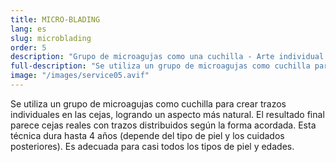 ```yaml
---
title: MICRO-BLADING
lang: es
slug: microblading
order: 5
description: "Grupo de microagujas como una cuchilla - Arte individual - aspecto natural para las cejas - Cejas reales - Dura hasta 4 años."
full-description: "Se utiliza un grupo de microagujas como cuchilla para crear trazos individuales en las cejas, logrando un aspecto más natural. El resultado final parece cejas reales con trazos distribuidos según la forma acordada. Esta técnica dura hasta 4 años (depende del tipo de piel y los cuidados posteriores). Es adecuada para casi todos los tipos de piel y edades."
image: "/images/service05.avif"
---
```

Se utiliza un grupo de microagujas como cuchilla para crear trazos individuales en las cejas, logrando un aspecto más natural. El resultado final parece cejas reales con trazos distribuidos según la forma acordada. Esta técnica dura hasta 4 años (depende del tipo de piel y los cuidados posteriores). Es adecuada para casi todos los tipos de piel y edades.